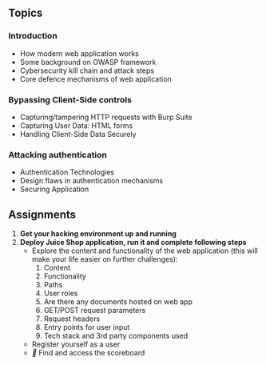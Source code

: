 ## Topics

### Introduction
- How modern web application works
- Some background on OWASP framework
- Cybersecurity kill chain and attack steps
- Core defence mechanisms of web application

### Bypassing Client-Side controls
- Capturing/tampering HTTP requests with Burp Suite
- Capturing User Data: HTML forms
- Handling Client-Side Data Securely

### Attacking authentication
- Authentication Technologies
- Design flaws in authentication mechanisms
- Securing Application

## Assignments

1. **Get your hacking environment up and running**
2. **Deploy Juice Shop application, run it and complete following steps**
   - Explore the content and functionality of the web application (this will make your life easier on further challenges): 
     1) Content
     2) Functionality
     3) Paths
     4) User roles
     5) Are there any documents hosted on web app
     6) GET/POST request parameters
     7) Request headers
     8) Entry points for user input
     9) Tech stack and 3rd party components used
   - Register yourself as a user
   - *👾* Find and access the scoreboard
